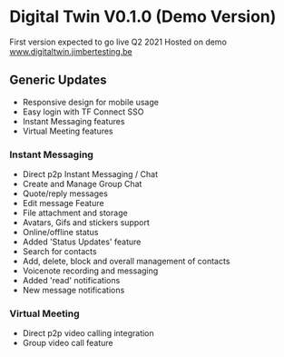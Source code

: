 # Digital Twin V0.1.0 (Demo Version)

First version expected to go live Q2 2021
Hosted on demo www.digitaltwin.jimbertesting.be

## Generic Updates

- Responsive design for mobile usage
- Easy login with TF Connect SSO
- Instant Messaging features
- Virtual Meeting features

### Instant Messaging

- Direct p2p Instant Messaging / Chat
- Create and Manage Group Chat
- Quote/reply messages
- Edit message Feature
- File attachment and storage
- Avatars, Gifs and stickers support
- Online/offline status
- Added 'Status Updates' feature
- Search for contacts
- Add, delete, block and overall management of contacts
- Voicenote recording and messaging
- Added 'read' notifications
- New message notifications

### Virtual Meeting

- Direct p2p video calling integration
- Group video call feature
